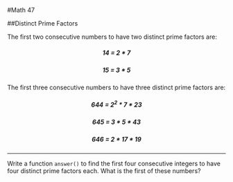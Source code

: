 #Math 47

##Distinct Prime Factors

The first two consecutive numbers to have two distinct prime factors are:

<h5 style="text-align:center">14 = 2 * 7</h5>
<h5 style="text-align:center">15 = 3 * 5</h5>
 
The first three consecutive numbers to have three distinct prime factors are:

<h5 style="text-align:center">644 = 2<sup>2</sup> * 7 * 23</h5>
<h5 style="text-align:center">645 = 3 * 5 * 43</h5>
<h5 style="text-align:center">646 = 2 * 17 * 19</h5>

---
Write a function `answer()` to find the first four consecutive integers to have four distinct prime factors each. What is the first of these numbers?